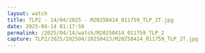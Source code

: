 ```yaml
---
layout: watch
title: TLP2 - 14/04/2025 - M20250414_011759_TLP_2T.jpg
date: 2025-04-14 01:17:59
permalink: /2025/04/14/watch/M20250414_011759_TLP_2
capture: TLP2/2025/202504/20250413/M20250414_011759_TLP_2T.jpg
---
```

